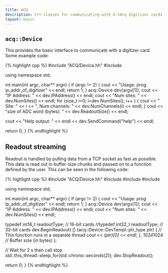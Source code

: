 ```yaml
---
title: ACQ
description: C++ classes for communicating with D-tAcq digitizer cards over sockets.
layout: basic
---
```


## `acq::Device`

This provides the basic interface to communicate with a digitizer
card.  Some example code:

{% highlight cpp %}
#include "ACQ/Device.hh"
#include <iostream>

using namespace std;

int main(int argc, char** argv)
{
  if (argc != 2) {
    cout << "Usage: prog ip_addr_of_digitizer" << endl;
    return 1;
  }
  acq::Device dev(argv[1]);
  cout << "IP Address: " << dev.IPAddress() << endl;
  cout << "Num sites: " << dev.NumSites() << endl;
  for (size_t i=0; i<dev.NumSites(); i++ ) {
    cout << "  Site: " << i << ", Num channels: " << dev.NumChannels(i) << endl;
  }
  cout << "size of ADC word (bytes): " << dev.ReadoutSize() << endl;

  cout << "Help output: " << endl << dev.SendCommand("help") << endl;

  return 0;
}
{% endhighlight %}

## Readout streaming

Readout is handled by pulling data from a TCP socket as fast as possible.
This data is read out in buffer-size chunks and passed on to a function defined
by the user.  This can be seen in the following code:

{% highlight cpp %}
#include "ACQ/Device.hh"
#include <iostream>
#include <chrono>
#include <thread>

using namespace std;

int main(int argc, char** argv)
{
  if (argc != 2) {
    cout << "Usage: prog ip_addr_of_digitizer" << endl;
    return 1;
  }
  acq::Device dev(argv[1]);
  cout << "IP Address: " << dev.IPAddress() << endl;
  cout << "Num sites: " << dev.NumSites() << endl;

  typedef int16_t readoutType;  // 16-bit cards
  //typedef int32_t readoutType; // 32-bit cards
  dev.BeginReadout<readoutType>( [] (acq::Device::DevTempl<readoutType>::ptr_type ptr) {
    // This function runs in a separate thread
    cout << (*ptr)[0] << endl;
  },
  1024*1024 // Buffer size (in bytes)
  );

  // Wait for 2 s then call stop
  std::this_thread::sleep_for(std::chrono::seconds(2));
  dev.StopReadout();

  return 0;
}
{% endhighlight %}


